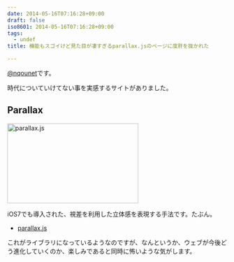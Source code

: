 ```yaml
---
date: 2014-05-16T07:16:28+09:00
draft: false
iso8601: 2014-05-16T07:16:28+09:00
tags:
  - undef
title: 機能もスゴイけど見た目が凄すぎるparallax.jsのページに度肝を抜かれた

---
```


<p><a href="https://twitter.com/nqounet">@nqounet</a>です。</p>

<p>時代についていけてない事を実感するサイトがありました。</p>



<h2>Parallax</h2>

<p><a href="/wp-content/uploads/2014/05/parallax.js.png"><img src="https://www.nqou.net/wp-content/uploads/2014/05/parallax.js-300x183.png" alt="parallax.js" width="300" height="183" class="alignright size-medium wp-image-2667" /></a></p>

<p>iOS7でも導入された、視差を利用した立体感を表現する手法です。たぶん。</p>

<ul>
<li><a href="http://matthew.wagerfield.com/parallax/">parallax.js</a></li>
</ul>

<p>これがライブラリになっているようなのですが、なんというか、ウェブが今後どう進化していくのか、楽しみであると同時に怖いような気がします。</p>
    	